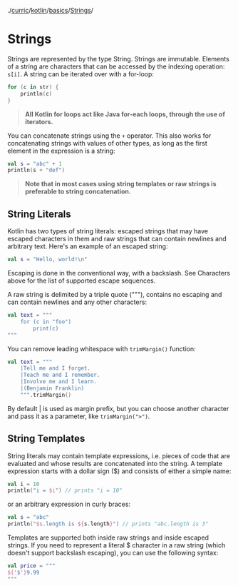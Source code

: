 ./[curric](/curric)/[kotlin](/curric/kotlin)/[basics](/curric/kotlin/basics)/[Strings](/curric/kotlin/basics/str)/
# Strings
Strings are represented by the type String. Strings are immutable. Elements of a string are characters that can be accessed by the indexing operation: `s[i]`. A string can be iterated over with a for-loop:
```kotlin
for (c in str) {
    println(c)
}
```
> __All Kotlin for loops act like Java for-each loops, through the use of iterators.__

You can concatenate strings using the `+` operator. This also works for concatenating strings with values of other types, as long as the first element in the expression is a string:
```kotlin
val s = "abc" + 1
println(s + "def")
```
> __Note that in most cases using string templates or raw strings is preferable to string concatenation.__

## String Literals
Kotlin has two types of string literals: escaped strings that may have escaped characters in them and raw strings that can contain newlines and arbitrary text. Here's an example of an escaped string:
```kotlin
val s = "Hello, world!\n"
```
Escaping is done in the conventional way, with a backslash. See Characters above for the list of supported escape sequences.

A raw string is delimited by a triple quote ("""), contains no escaping and can contain newlines and any other characters:
```kotlin
val text = """
    for (c in "foo")
        print(c)
"""
```
You can remove leading whitespace with `trimMargin()` function:
```kotlin
val text = """
    |Tell me and I forget.
    |Teach me and I remember.
    |Involve me and I learn.
    |(Benjamin Franklin)
    """.trimMargin()
```
By default | is used as margin prefix, but you can choose another character and pass it as a parameter, like `trimMargin(">")`.
## String Templates
String literals may contain template expressions, i.e. pieces of code that are evaluated and whose results are concatenated into the string. A template expression starts with a dollar sign ($) and consists of either a simple name:
```kotlin
val i = 10
println("i = $i") // prints "i = 10"
```
or an arbitrary expression in curly braces:
```kotlin
val s = "abc"
println("$s.length is ${s.length}") // prints "abc.length is 3"
```
Templates are supported both inside raw strings and inside escaped strings. If you need to represent a literal $ character in a raw string (which doesn't support backslash escaping), you can use the following syntax:
```kotlin
val price = """
${'$'}9.99
"""
```